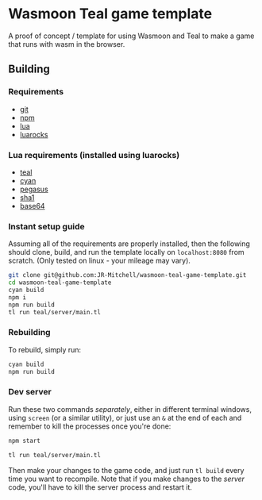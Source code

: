 # Wasmoon Teal game template
A proof of concept / template for using Wasmoon and Teal to make a game that runs with wasm in the browser.

## Building
### Requirements
- [git](https://git-scm.com/)
- [npm](https://www.npmjs.com/)
- [lua](https://www.lua.org/)
- [luarocks](https://luarocks.org/)

### Lua requirements (installed using luarocks)
- [teal](https://github.com/teal-language/tl)
- [cyan](https://github.com/teal-language/cyan)
- [pegasus](https://github.com/EvandroLG/pegasus.lua)
- [sha1](https://github.com/mpeterv/sha1)
- [base64](https://github.com/iskolbin/lbase64)

### Instant setup guide
Assuming all of the requirements are properly installed, then the following should clone, build, and run the template locally on `localhost:8080` from scratch.
(Only tested on linux - your mileage may vary).
```sh
git clone git@github.com:JR-Mitchell/wasmoon-teal-game-template.git
cd wasmoon-teal-game-template
cyan build
npm i
npm run build
tl run teal/server/main.tl
```

### Rebuilding
To rebuild, simply run:
```sh
cyan build
npm run build
```

### Dev server
Run these two commands *separately*, either in different terminal windows, using `screen` (or a similar utility), or just use an `&` at the end of each and remember to kill the processes once you're done:
```sh
npm start
```
```sh
tl run teal/server/main.tl
```
Then make your changes to the game code, and just run `tl build` every time you want to recompile.
Note that if you make changes to the *server* code, you'll have to kill the server process and restart it.